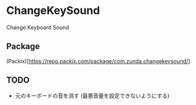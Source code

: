 # ChangeKeySound
Change Keyboard Sound

## Package
(Packix)[https://repo.packix.com/package/com.zunda.changekeysound/]

## TODO
- 元のキーボードの音を消す (最悪音量を設定できないようにする)

